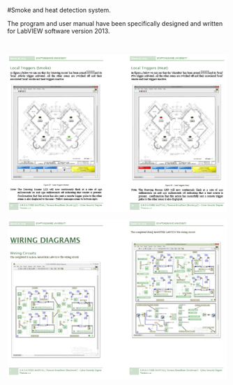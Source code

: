 #Smoke and heat detection system.

The program and user manual have been specifically designed and written for LabVIEW software version 2013.

</br>

![Screenshot](SHDS.PNG)


![Screenshot](SHDS2.PNG)
